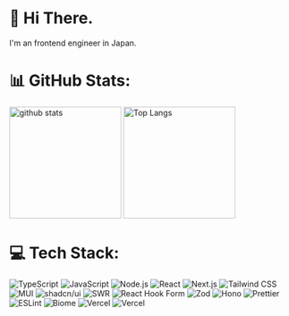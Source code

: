 # 💫 Hi There.
I'm an frontend engineer in Japan.

# 📊 GitHub Stats:
<p align="left"> 
  <img alt="github stats" height="200px" src="https://github-readme-stats-smoky-nine-47.vercel.app/api?username=ve1997&theme=transparent&show_icons=ture" />
  <img alt="Top Langs" height="200px" src="https://github-readme-stats.vercel.app/api/top-langs/?username=ve1997&layout=compact&show_icons=true&theme=transparent" />
</p>

# 💻 Tech Stack:
![TypeScript](https://img.shields.io/badge/typescript-3178C6?style=for-the-badge&logo=typescript&logoColor=white)
![JavaScript](https://img.shields.io/badge/javascript-F7DF1E?style=for-the-badge&logo=javascript&logoColor=white)
![Node.js](https://img.shields.io/badge/node.js-5FA04E?style=for-the-badge&logo=node.js&logoColor=white)
![React](https://img.shields.io/badge/react-61DAFB?style=for-the-badge&logo=react&logoColor=white)
![Next.js](https://img.shields.io/badge/next.js-000000?style=for-the-badge&logo=next.js&logoColor=white)
![Tailwind CSS](https://img.shields.io/badge/tailwind-06B6D4?style=for-the-badge&logo=tailwindcss&logoColor=white)
![MUI](https://img.shields.io/badge/mui-007FFF?style=for-the-badge&logo=mui&logoColor=white)
![shadcn/ui](https://img.shields.io/badge/shadcnui-000000?style=for-the-badge&logo=shadcnui&logoColor=white)
![SWR](https://img.shields.io/badge/swr-000000?style=for-the-badge&logo=swr&logoColor=white)
![React Hook Form](https://img.shields.io/badge/rhf-EC5990?style=for-the-badge&logo=reacthookform&logoColor=white)
![Zod](https://img.shields.io/badge/zod-3E67B1?style=for-the-badge&logo=zod&logoColor=white)
![Hono](https://img.shields.io/badge/hono-E36002?style=for-the-badge&logo=hono&logoColor=white)
![Prettier](https://img.shields.io/badge/prettier-F7B93E?style=for-the-badge&logo=prettier&logoColor=white)
![ESLint](https://img.shields.io/badge/eslint-4B32C3?style=for-the-badge&logo=eslint&logoColor=white)
![Biome](https://img.shields.io/badge/biome-60A5FA?style=for-the-badge&logo=biome&logoColor=white)
![Vercel](https://img.shields.io/badge/vercel-000000?style=for-the-badge&logo=vercel&logoColor=white)
![Vercel](https://img.shields.io/badge/aws-232F3E?style=for-the-badge&logo=amazonwebservices&logoColor=white)
